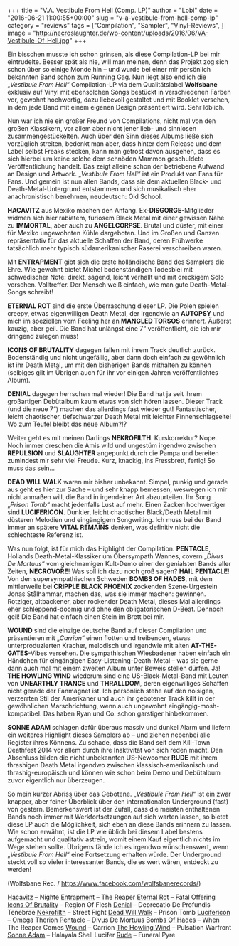 +++
title = "V.A. Vestibule From Hell (Comp. LP)"
author = "Lobi"
date = "2016-06-21 11:00:55+00:00"
slug = "v-a-vestibule-from-hell-comp-lp"
category = "reviews"
tags = ["Compilation", "Sampler", "Vinyl-Reviews", ]
image = "http://necroslaughter.de/wp-content/uploads/2016/06/VA-Vestibule-Of-Hell.jpg"
+++

Ein bisschen musste ich schon grinsen, als diese Compilation-LP bei mir eintrudelte. Besser spät als nie, will man meinen, denn das Projekt zog sich schon über so einige Monde hin – und wurde bei einer mir persönlich bekannten Band schon zum Running Gag. Nun liegt also endlich die „_Vestibule From Hell_“ Compilation-LP via dem Qualitätslabel **Wolfsbane** exklusiv auf Vinyl mit ebensolchen Songs bestückt in verschiedenen Farben vor, gewohnt hochwertig, dazu liebevoll gestaltet und mit Booklet versehen, in dem jede Band mit einem eigenen Design präsentiert wird. Sehr löblich.

Nun war ich nie ein großer Freund von Compilations, nicht mal von den großen Klassikern, vor allem aber nicht jener lieb- und sinnlosen zusammengestückelten. Auch über den Sinn dieses Albums ließe sich vorzüglich streiten, bedenkt man aber, dass hinter dem Release und dem Label selbst Freaks stecken, kann man getrost davon ausgehen, dass es sich hierbei um keine solche dem schnöden Mammon geschuldete Veröffentlichung handelt. Das zeigt alleine schon der betriebene Aufwand an Design und Artwork. „_Vestibule From Hell_“ ist ein Produkt von Fans für Fans. Und gemein ist nun allen Bands, dass sie dem aktuellen Black- und Death-Metal-Untergrund entstammen und sich musikalisch eher anachronistisch benehmen, neudeutsch: Old School.

**HACAVITZ** aus Mexiko machen den Anfang. Ex-**DISGORGE**-Mitglieder widmen sich hier rabiatem, furiosem Black Metal mit einer gewissen Nähe zu **IMMORTAL**, aber auch zu **ANGELCORPSE**. Brutal und düster, mit einer für Mexiko ungewohnten Kühle dargeboten. Und im Großen und Ganzen repräsentativ für das aktuelle Schaffen der Band, deren Frühwerke tatsächlich mehr typisch südamerikanischer Raserei verschreiben waren.

Mit **ENTRAPMENT** gibt sich die erste holländische Band des Samplers die Ehre. Wie gewohnt bietet Michel bodenständigen Todesblei mit schwedischer Note: direkt, sägend, leicht verhallt und mit dreckigem Solo versehen. Volltreffer. Der Mensch weiß einfach, wie man gute Death-Metal-Songs schreibt!

**ETERNAL ROT** sind die erste Überraschung dieser LP. Die Polen spielen creepy, etwas eigenwilligen Death Metal, der irgendwie an **AUTOPSY** und mich im speziellen vom Feeling her an **MANGLED TORSOS** erinnert. Äußerst kauzig, aber geil. Die Band hat unlängst eine 7“ veröffentlicht, die ich mir dringend zulegen muss!

**ICONS OF BRUTALITY** dagegen fallen mit ihrem Track deutlich zurück. Bodenständig und nicht ungefällig, aber dann doch einfach zu gewöhnlich ist ihr Death Metal, um mit den bisherigen Bands mithalten zu können (selbiges gilt im Übrigen auch für ihr vor einigen Jahren veröffentlichtes Album).

**DENIAL** dagegen herrschen mal wieder! Die Band hat ja seit ihrem großartigen Debütalbum kaum etwas von sich hören lassen. Dieser Track (und die neue 7“) machen das allerdings fast wieder gut! Fantastischer, leicht chaotischer, tiefschwarzer Death Metal mit leichter Finnenschlagseite! Wo zum Teufel bleibt das neue Album?!?

Weiter geht es mit meinen Darlings **NEKROFILTH**. Kurskorrektur? Nope. Noch immer dreschen die Amis wild und ungestüm irgendwo zwischen **REPULSION** und **SLAUGHTER** angepunkt durch die Pampa und bereiten zumindest mir sehr viel Freude. Kurz, knackig, ins Fressbrett, fertig! So muss das sein…

**DEAD WILL WALK** waren mir bisher unbekannt. Simpel, punkig und gerade aus geht es hier zur Sache – und sehr knapp bemessen, weswegen ich mir nicht anmaßen will, die Band in irgendeiner Art abzuurteilen. Ihr Song „_Prison Tomb_“ macht jedenfalls Lust auf mehr. Einen Zacken hochwertiger sind **LUCIFERICON**. Dunkler, leicht chaotischer Black/Death Metal mit düsteren Melodien und eingängigem Songwriting. Ich muss bei der Band immer an spätere **VITAL REMAINS** denken, was definitiv nicht die schlechteste Referenz ist.

Was nun folgt, ist für mich das Highlight der Compilation. **PENTACLE**, Hollands Death-Metal-Klassiker um Obersympath Wannes, covern „_Divus De Mortuus_“ vom gleichnamigen Kult-Demo einer der genialsten Bands aller Zeiten, **NECROVORE**! Was soll ich dazu noch groß sagen? **HAIL PENTACLE**! Von den supersympathischen Schweden **BOMBS OF HADES**, mit dem mittlerweile bei **CRIPPLE BLACK PHOENIX** zockenden Szene-Urgestein Jonas Stålhammar, machen das, was sie immer machen: gewinnen. Rotziger, altbackener, aber rockender Death Metal, dieses Mal allerdings eher schleppend-doomig und ohne den obligatorischen D-Beat. Dennoch geil! Die Band hat einfach einen Stein im Brett bei mir.

**WOUND** sind die einzige deutsche Band auf dieser Compilation und präsentieren mit „_Carrion“_ einen flotten und treibenden, etwas unterproduzierten Kracher, melodisch und irgendwie mit alten **AT-THE-GATES**-Vibes versehen. Die sympathischen Wiesbadener haben einfach ein Händchen für eingängigen Easy-Listening-Death-Metal – was sie gerne dann auch mal mit einem zweiten Album unter Beweis stellen dürfen. Ja! **THE HOWLING WIND** wiederum sind eine US-Black-Metal-Band mit Leuten von **UNEARTHLY TRANCE** und **THRALLDOM**, deren eigenwilliges Schaffen nicht gerade der Fanmagnet ist. Ich persönlich stehe auf den noisigen, verzerrten Stil der Amerikaner und auch ihr gebotener Track killt in der gewöhnlichen Marschrichtung, wenn auch ungewohnt eingängig-mosh-kompatibel. Das haben Ryan und Co. schon garstiger hinbekommen.

**SONNE ADAM** schlagen dafür überaus massiv und dunkel Alarm und liefern ein weiteres Highlight dieses Samplers ab – und ziehen nebenbei alle Register ihres Könnens. Zu schade, dass die Band seit dem Kill-Town Deathfest 2014 vor allem durch ihre Inaktivität von sich reden macht. Den Abschluss bilden die nicht unbekannten US-Newcomer **RUDE** mit ihrem thrashigen Death Metal irgendwo zwischen klassisch-amerikanisch und thrashig-europäisch und können wie schon beim Demo und Debütalbum zuvor eigentlich nur überzeugen.

So mein kurzer Abriss über das Gebotene. „_Vestibule From Hell_“ ist ein zwar knapper, aber feiner Überblick über den internationalen Underground (fast) von gestern. Bemerkenswert ist der Zufall, dass die meisten enthaltenen Bands noch immer mit Werkfortsetzungen auf sich warten lassen, so bietet diese LP auch die Möglichkeit, sich eben an diese Bands erinnern zu lassen. Wie schon erwähnt, ist die LP wie üblich bei diesem Label bestens aufgemacht und qualitativ astrein, womit einem Kauf eigentlich nichts im Wege stehen sollte. Übrigens fände ich es irgendwo wünschenswert, wenn „_Vestibule From Hell_“ eine Fortsetzung erhalten würde. Der Underground steckt voll so vieler interessanter Bands, die es wert wären, entdeckt zu werden!

(Wolfsbane Rec. / <a href="https://www.facebook.com/wolfsbanerecords/">https://www.facebook.com/wolfsbanerecords/</a>)



<a data-saferedirecturl="https://www.google.com/url?q=https://www.facebook.com/hacavitzofficial&amp;source=gmail&amp;ust=1466362219909000&amp;usg=AFQjCNFBlLIWOYjMacKi6vJqKBwyc7JlJg" href="https://www.facebook.com/hacavitzofficial">Hacavitz</a> – Nighte
<a data-saferedirecturl="https://www.google.com/url?q=http://entrapment2.bandcamp.com&amp;source=gmail&amp;ust=1466362219909000&amp;usg=AFQjCNHl6vXkdC1WFhHWspobMbMvb56mAA" href="http://entrapment2.bandcamp.com/">Entrapment</a> – The Reaper
<a data-saferedirecturl="https://www.google.com/url?q=http://eternalrot.bandcamp.com&amp;source=gmail&amp;ust=1466362219909000&amp;usg=AFQjCNEKl2gZEyLUlnsdIugq27wTCd1spQ" href="http://eternalrot.bandcamp.com/">Eternal Rot</a> – Fatal Offering
<a data-saferedirecturl="https://www.google.com/url?q=http://iconsofbrutality.bandcamp.com/&amp;source=gmail&amp;ust=1466362219909000&amp;usg=AFQjCNEpfW15IYXk_j8aF5e7q7IyJtDXsA" href="http://iconsofbrutality.bandcamp.com/">Icons Of Brutality</a> – Region Of Flesh
<a data-saferedirecturl="https://www.google.com/url?q=https://www.facebook.com/Darkened.Denial&amp;source=gmail&amp;ust=1466362219909000&amp;usg=AFQjCNFeFFwSRmJPz3fEjpQmDVOFykYdxg" href="https://www.facebook.com/Darkened.Denial">Denial</a> – Deprecatio De Profundis Tenebrae
<a data-saferedirecturl="https://www.google.com/url?q=http://nekrofilth.bandcamp.com/&amp;source=gmail&amp;ust=1466362219909000&amp;usg=AFQjCNHhEqPYctABsumjF3Oj9tubLFjZiw" href="http://nekrofilth.bandcamp.com/">Nekrofilth</a> – Street Fight
<a data-saferedirecturl="https://www.google.com/url?q=http://www.facebook.com/deadwillwalk&amp;source=gmail&amp;ust=1466362219909000&amp;usg=AFQjCNET7p09FjFRelK0XNWTsTDnUYk50g" href="http://www.facebook.com/deadwillwalk">Dead Will Walk</a> – Prison Tomb
<a data-saferedirecturl="https://www.google.com/url?q=http://lucifericon.bandcamp.com&amp;source=gmail&amp;ust=1466362219909000&amp;usg=AFQjCNGRq2WBqjUI23-DmfcyLhc5RDhERg" href="http://lucifericon.bandcamp.com/">Lucifericon</a> – Omega Therion
<a data-saferedirecturl="https://www.google.com/url?q=http://www.pentacle.nl&amp;source=gmail&amp;ust=1466362219909000&amp;usg=AFQjCNGmYfqr8WunkaZDdelFA2a-o8yF3A" href="http://www.pentacle.nl/">Pentacle</a> – Divus De Mortuus
<a data-saferedirecturl="https://www.google.com/url?q=http://www.bombsofhades.com&amp;source=gmail&amp;ust=1466362219909000&amp;usg=AFQjCNHzn6pkq0_6omOc_Bj1pP9nlz_VDA" href="http://www.bombsofhades.com/">Bombs Of Hades</a> – When The Reaper Comes
<a data-saferedirecturl="https://www.google.com/url?q=https://www.facebook.com/wound.deathmetal&amp;source=gmail&amp;ust=1466362219909000&amp;usg=AFQjCNHFwaeOAjeGCrU2wH8lsYh_ARay4g" href="https://www.facebook.com/wound.deathmetal">Wound</a> – Carrion
<a data-saferedirecturl="https://www.google.com/url?q=http://thehowlingwind.bandcamp.com&amp;source=gmail&amp;ust=1466362219909000&amp;usg=AFQjCNGdyCjLCQEi6p3k3T0MEFECRZeR1A" href="http://thehowlingwind.bandcamp.com/">The Howling Wind</a> – Pulsation Warfront
<a data-saferedirecturl="https://www.google.com/url?q=https://www.facebook.com/sonneadam&amp;source=gmail&amp;ust=1466362219909000&amp;usg=AFQjCNFk3-fLybcKPU5CpQATcvt6ACscSw" href="https://www.facebook.com/sonneadam">Sonne Adam</a> – Halayala Shell Lucifer
<a data-saferedirecturl="https://www.google.com/url?q=http://rudedeathmetal.bandcamp.com&amp;source=gmail&amp;ust=1466362219909000&amp;usg=AFQjCNE7zIHXpCQ2alIx9LtH_WCAfGIaBQ" href="http://rudedeathmetal.bandcamp.com/">Rude</a> – Funeral Pyre



